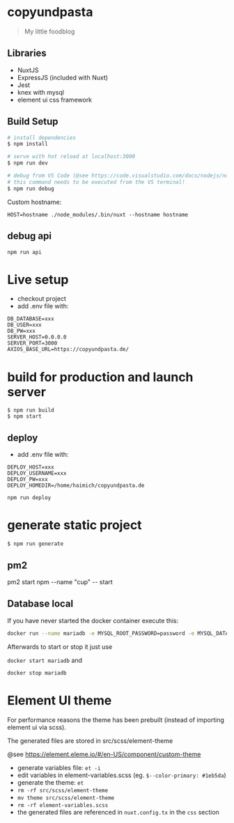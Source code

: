 # copyundpasta

> My little foodblog

## Libraries
* NuxtJS
* ExpressJS (included with Nuxt)
* Jest
* knex with mysql
* element ui css framework

## Build Setup

``` bash
# install dependencies
$ npm install

# serve with hot reload at localhost:3000
$ npm run dev

# debug from VS Code (@see https://code.visualstudio.com/docs/nodejs/nodejs-debugging#_attaching-to-nodejs)
# this command needs to be executed from the VS terminal!
$ npm run debug
```

Custom hostname:
```
HOST=hostname ./node_modules/.bin/nuxt --hostname hostname
```

## debug api
`npm run api`

# Live setup
* checkout project
* add .env file with:

```
DB_DATABASE=xxx
DB_USER=xxx
DB_PW=xxx
SERVER_HOST=0.0.0.0
SERVER_PORT=3000
AXIOS_BASE_URL=https://copyundpasta.de/
```

# build for production and launch server
```
$ npm run build
$ npm start
```

## deploy
* add .env file with:

```
DEPLOY_HOST=xxx
DEPLOY_USERNAME=xxx
DEPLOY_PW=xxx
DEPLOY_HOMEDIR=/home/haimich/copyundpasta.de
```

```
npm run deploy
```

# generate static project
```
$ npm run generate
```

## pm2
pm2 start npm --name "cup" -- start

## Database local
If you have never started the docker container execute this:

```bash
docker run --name mariadb -e MYSQL_ROOT_PASSWORD=password -e MYSQL_DATABASE=haimich -e MYSQL_USER=haimich -e MYSQL_PASSWORD=haimich -p 3306:3306 -d mariadb:10.3.15
```

Afterwards to start or stop it just use 

`docker start mariadb` and 

`docker stop mariadb`

# Element UI theme
For performance reasons the theme has been prebuilt (instead of importing element ui via scss). 

The generated files are stored in src/scss/element-theme

@see https://element.eleme.io/#/en-US/component/custom-theme

* generate variables file: `et -i`
* edit variables in element-variables.scss (eg. `$--color-primary: #1eb5da`)
* generate the theme: `et`
* `rm -rf src/scss/element-theme`
* `mv theme src/scss/element-theme`
* `rm -rf element-variables.scss`
* the generated files are referenced in `nuxt.config.tx` in the `css` section